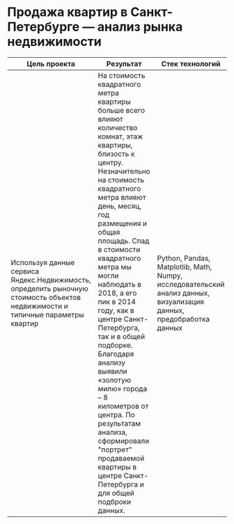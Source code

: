  # Продажа квартир в Санкт-Петербурге — анализ рынка недвижимости
 Цель проекта | Результат | Стек технологий |Статус|
|----------------|----------------------------------------|----------|----------|
|Используя данные сервиса Яндекс.Недвижимость, определить рыночную стоимость объектов недвижимости и типичные параметры квартир|На стоимость квадратного метра квартиры больше всего влияют количество комнат, этаж квартиры, близость к центру. Незначительно на стоимость квадратного метра влияют день, месяц, год размещения и общая площадь. Спад в стоимости квадратного метра мы могли наблюдать в 2018, а его пик в 2014 году, как в центре Санкт-Петербурга, так и в общей подборке. Благодаря анализу выявили «золотую милю» города – 8 километров от центра. По результатам анализа, сформировали "портрет" продаваемой квартиры в центре Санкт-Петербурга и для общей подброки данных.|Python, Pandas, Matplotlib, Math, Numpy, исследовательский анализ данных, визуализация данных, предобработка данных|Выполнен|
